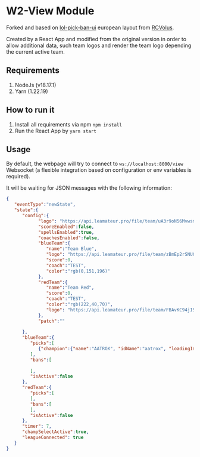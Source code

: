 # W2-View Module

Forked and based on [lol-pick-ban-ui](https://github.com/RCVolus/lol-pick-ban-ui/) european layout from [RCVolus](https://github.com/RCVolus).

Created by a React App and modified from the original version in order to allow additional data, such team logos and render the team logo depending the current active team.

## Requirements

1. NodeJs (v18.17.1)
2. Yarn (1.22.19)

## How to run it

1. Install all requirements via npm `npm install`
2. Run the React App by `yarn start`

## Usage

By default, the webpage will try to connect to `ws://localhost:8000/view` Websocket (a flexible integration based on configuration or env variables is required).

It will be waiting for JSON messages with the following information:

```json
{
   "eventType":"newState",
   "state":{
      "config":{
            "logo": "https://api.leamateur.pro/file/team/uA3r9oN56MvwsmaPouYk.png",
            "scoreEnabled":false,
            "spellsEnabled":true,
            "coachesEnabled":false,
            "blueTeam":{
               "name":"Team Blue",
               "logo": "https://api.leamateur.pro/file/team/zBmEp2rSNU0Ur7vbRyQO.png",
               "score":0,
               "coach":"TEST",
               "color":"rgb(0,151,196)"
            },
            "redTeam":{
               "name":"Team Red",
               "score":0,
               "coach":"TEST",
               "color":"rgb(222,40,70)",
               "logo": "https://api.leamateur.pro/file/team/FBAvKC94jI57OfKQPm4D.png"
            },
            "patch":""
         
      },
      "blueTeam":{
         "picks":[
            {"champion":{"name":"AATROX", "idName":"aatrox", "loadingImg":"https://ddragon.leagueoflegends.com/cdn/img/champion/centered/Aatrox_0.jpg"}, "isActive": false, "displayName":"Pepe"}
         ],
         "bans":[
            
         ],
         "isActive":false
      },
      "redTeam":{
         "picks":[
         ],
         "bans":[
         ],
         "isActive":false
      },
      "timer": 7,
      "champSelectActive":true,
      "leagueConnected": true
   }
}
```
